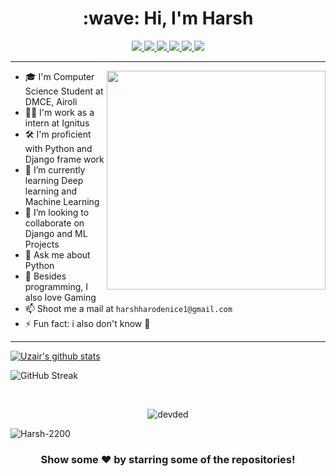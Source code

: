 
<h1 align="center">:wave: Hi, I'm Harsh</h1>

<p align="center">
  <a href="https://app.slack.com/client/T7PH3KWHY/D02HQAHEQ7Q/user_profile/U02HX2XS1KM">
    <img src="https://img.shields.io/badge/💬Harsh-FF6719?style=for-the-badge&logo=slack&logoColor=white">
   <a/>
  <a href="https://github.com/Harsh-2200">
    <img src="https://img.shields.io/badge/💻Harsh_Harode-100000?style=for-the-badge&logo=github&logoColor=white">
   <a/>
  <a href="https://www.linkedin.com/in/harsh-harode">
    <img src="https://img.shields.io/badge/🔎Harsh_Harode-0077B5?style=for-the-badge&logo=linkedin&logoColor=white">
  <a/>
  <a href="https://twitter.com/Harsh10802949">
    <img src="https://img.shields.io/badge/👀Harsh-1DA1F2?style=for-the-badge&logo=twitter&logoColor=white">
  <a/>
   <a href="https://www.instagram.com/ig_harsh_harode/">
    <img src="https://img.shields.io/badge/Ig_Harsh_Harode-E4405F?style=for-the-badge&logo=instagram&logoColor=white">
  <a/>
  <a/>
   <a href="mailto:harshharodenice1@gmail.com">
    <img src="https://img.shields.io/badge/💬Harsh_Harode-E4405F?style=for-the-badge&logo=gmail&logoColor=white">
  <a/>
</p>

    
---
<img align='right' src='https://64.media.tumblr.com/a0d581666d26dd9c66bf8ed395cba948/tumblr_my2uisrvYm1r60ay5o1_500.gifv' width='350"'>



- 🎓 I'm Computer Science Student at DMCE, Airoli
- 👩‍💻 I'm work as a intern at Ignitus
- 🛠  I'm proficient with  Python and Django frame work
- 🌱 I’m currently learning  Deep learning and  Machine Learning 
- 👯 I’m looking to collaborate on Django and ML Projects
- 💬 Ask me about Python
- 💬 Besides programming, I also love Gaming
- 📫 Shoot me a mail at `harshharodenice1@gmail.com`
- ⚡ Fun fact: i also don't know 🤔

---

<a href="https://github.com/Harsh-2200">
 <img align="center" src="https://github-readme-stats.vercel.app/api?username=Harsh-2200&show_icons=true&theme=dark&line_height=27&title_color=2EDDD5&bg_color=000000&hide_border=1" alt="Uzair's github stats"/>
</a>

![GitHub Streak](https://github-readme-streak-stats.herokuapp.com?user=Harsh-2200&theme=great-gatsby&hide_border=true&sideNums=2EDDD5&background=000000&ring=1CC6DD&border=DD2727&currStreakNum=2ACBDD)

<br>
<p align="center"> <img src="https://komarev.com/ghpvc/?username=Harsh-2200" alt="devded" /> </p>


<p><img align="center" src="https://github-readme-stats.vercel.app/api/top-langs?username=Harsh-2200&show_icons=true&locale=en&layout=compact&bg_color=000000&hide_border=1&title_color=2EDDD5"" alt="Harsh-2200" /></p>

<div align="center">
  
### Show some ❤️ by starring some of the repositories!




<!-- 
<table align="center" cellspacing="0" cellpadding="0" border="0">
  <tr>
    <td>
      <a href="https://github.com/Harsh-2200">
        <img src="https://github-readme-stats.vercel.app/api?username=Harsh-2200&show_icons=true&include_all_commits=true&theme=tokyonight%22">
      <a/>
    </td>
    <td>
      <a href="https://github.com/Harsh-2200">
        <img src="https://github-readme-stats.vercel.app/api/top-langs/?username=Harsh-2200&layout=compact&theme=tokyonight">
      <a/>
    </td>
  </tr>
</table>
 -->   


<!--
**Harsh-2200/Harsh-2200** is a ✨ _special_ ✨ repository because its `README.md` (this file) appears on your GitHub profile.

Here are some ideas to get you started:

- 🔭 I’m currently working on ...
- 🌱 I’m currently learning ...
- 👯 I’m looking to collaborate on ...
- 🤔 I’m looking for help with ...
- 💬 Ask me about ...
- 📫 How to reach me: ...
- 😄 Pronouns: ...
- ⚡ Fun fact: ...
-->
